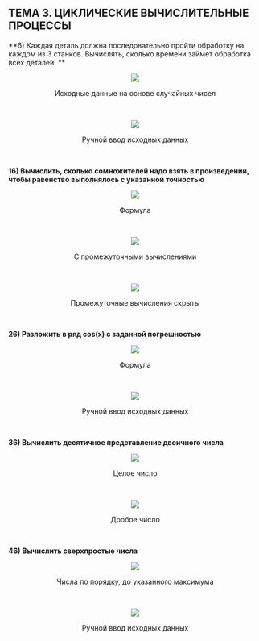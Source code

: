 ## ТЕМА 3. ЦИКЛИЧЕСКИЕ ВЫЧИСЛИТЕЛЬНЫЕ ПРОЦЕССЫ


**6)	Каждая деталь должна последовательно пройти обработку на каждом из 3 станков.
Вычислять, сколько времени займет обработка всех деталей.
**

<figure>
   <p align="center">
      <img src="https://github.com/dr-number/prog_lan_larionov_lab_3_cyclic_processes/blob/master/screens/6-1.jpg">
      <p align="center">Исходные данные на основе случайных чисел</p>
   </p>
</figure>
</br>

<figure>
   <p align="center">
      <img src="https://github.com/dr-number/prog_lan_larionov_lab_3_cyclic_processes/blob/master/screens/6-2.jpg">
      <p align="center">Ручной ввод исходных данных</p>
   </p>
</figure>
</br>

**16) Вычислить, сколько сомножителей надо взять в произведении, чтобы равенство выполнялось с указанной точностью**

<p align="center">
   <img src="https://github.com/dr-number/prog_lan_larionov_lab_3_cyclic_processes/blob/master/screens/16-formule.jpg">
   <p align="center">Формула</p>
</p>
</br>

<p align="center">
   <img src="https://github.com/dr-number/prog_lan_larionov_lab_3_cyclic_processes/blob/master/screens/16-1.jpg">
   <p align="center">С промежуточными вычислениями</p>
</p>
</br>

<p align="center">
   <img src="https://github.com/dr-number/prog_lan_larionov_lab_3_cyclic_processes/blob/master/screens/16-2.jpg">
   <p align="center">Промежуточные вычисления скрыты</p>
</p>
</br>

**26) Разложить в ряд cos(x) с заданной погрешностью**

<p align="center">
   <img src="https://github.com/dr-number/prog_lan_larionov_lab_3_cyclic_processes/blob/master/screens/26-formule.jpg">
   <p align="center">Формула</p>
</p>
</br>

<figure>
   <p align="center">
      <img src="https://github.com/dr-number/prog_lan_larionov_lab_3_cyclic_processes/blob/master/screens/26-1.jpg">
      <p align="center">Ручной ввод исходных данных</p>
   </p>
</figure>
</br>

**36) Вычислить десятичное представление двоичного числа**

<figure>
   <p align="center">
      <img src="https://github.com/dr-number/prog_lan_larionov_lab_3_cyclic_processes/blob/master/screens/36-1.jpg">
      <p align="center">Целое число</p>
   </p>
</figure>
</br>

<figure>
   <p align="center">
      <img src="https://github.com/dr-number/prog_lan_larionov_lab_3_cyclic_processes/blob/master/screens/36-2.jpg">
      <p align="center">Дробое число</p>
   </p>
</figure>
</br>

**46) Вычислить сверхпростые числа**
<figure>
   <p align="center">
      <img src="https://github.com/dr-number/prog_lan_larionov_lab_3_cyclic_processes/blob/master/screens/46-1.jpg">
      <p align="center">Числа по порядку, до указанного максимума</p>
   </p>
</figure>
</br>

<figure>
   <p align="center">
      <img src="https://github.com/dr-number/prog_lan_larionov_lab_3_cyclic_processes/blob/master/screens/46-2.jpg">
      <p align="center">Ручной ввод исходных данных</p>
   </p>
</figure>
</br>
